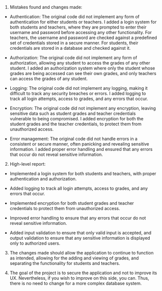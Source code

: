 1. Mistakes found and changes made:

- Authentication: The original code did not implement any form of authentication for either students or teachers. I added a login system for both students and teachers, where they are prompted to enter their username and password before accessing any other functionality. For teachers, the username and password are checked against a predefined set of credentials stored in a secure manner. For students, their credentials are stored in a database and checked against it.

- Authorization: The original code did not implement any form of authorization, allowing any student to access the grades of any other student. I added an authorization system where only the student whose grades are being accessed can see their own grades, and only teachers can access the grades of any student.

- Logging: The original code did not implement any logging, making it difficult to track any security breaches or errors. I added logging to track all login attempts, access to grades, and any errors that occur.

- Encryption: The original code did not implement any encryption, leaving sensitive data such as student grades and teacher credentials vulnerable to being compromised. I added encryption for both the student grades and the teacher credentials, to protect them from unauthorized access.

- Error management: The original code did not handle errors in a consistent or secure manner, often panicking and revealing sensitive information. I added proper error handling and ensured that any errors that occur do not reveal sensitive information.

2. High-level report:
- Implemented a login system for both students and teachers, with proper authentication and authorization.

- Added logging to track all login attempts, access to grades, and any errors that occur.

- Implemented encryption for both student grades and teacher credentials to protect them from unauthorized access.

- Improved error handling to ensure that any errors that occur do not reveal sensitive information.

- Added input validation to ensure that only valid input is accepted, and output validation to ensure that any sensitive information is displayed only to authorized users.

3. The changes made should allow the application to continue to function as intended, allowing for the adding and viewing of grades, and separating the functionality for students and teachers.

4. The goal of the project is to secure the application and not to improve its UX. Nevertheless, if you wish to improve on this side, you can. Thus, there is no need to change for a more complex database system.